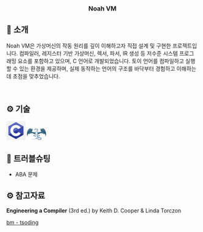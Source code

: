 <div align="center">

### Noah VM

</div>

## 📝 소개

Noah VM은 가상머신의 작동 원리를 깊이 이해하고자 직접 설계 및 구현한 프로젝트입니다. 컴파일러, 레지스터 기반 가상머신, 렉서, 파서, IR 생성 등 저수준 시스템 프로그래밍 요소를 포함하고 있으며, C 언어로 개발되었습니다. 토이 언어를 컴파일하고 실행할 수 있는 환경을 제공하며, 실제 동작하는 언어의 구조를 바닥부터 경험하고 이해하는 데 초점을 맞추었습니다.

<br />

## ⚙ 기술

>

<img src="./images/c.webp" alt="C Language" width="50"/>  
<img src="./images/llvm.png" alt="LLDB / LLVM" width="50"/>

## 🤔 트러블슈팅

- ABA 문제

## ⚙ 참고자료

**Engineering a Compiler** (3rd ed.) by Keith D. Cooper & Linda Torczon

[bm - tsoding](https://github.com/tsoding/bm)
